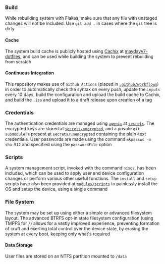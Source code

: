 ### Build
While rebuilding system with Flakes, make sure that any file with unstaged changes will not be included. Use `git add .` in cases where the `git` tree is dirty

#### Cache
The system build cache is publicly hosted using [Cachix](https://www.cachix.org) at [maydayv7-dotfiles](https://app.cachix.org/cache/maydayv7-dotfiles), and can be used while building the system to prevent rebuilding from scratch

#### Continuous Integration
This repository makes use of `Github Actions` (placed in [`.github/workflows`](../.github/workflows)) in order to automatically check the syntax on every push, update the `inputs` every 10 days, build the configuration and upload the build cache to Cachix, and build the `.iso` and upload it to a draft release upon creation of a tag

### Credentials
The authentication credentials are managed using [`agenix`](https://github.com/ryantm/agenix) at [`secrets`](../secrets). The encrypted keys are stored at [`secrets/encrypted`](../secrets/encrypted), and a private `git submodule` is present at [`secrets/unencrypted`](../secrets/unencrypted) containing the plain-text credentials. User passwords are made using the command `mkpasswd -m sha-512` and specified using the `passwordFile` option

### Scripts
A system management script, invoked with the command `nixos`, has been included, which can be used to apply user and device configuration changes or perform various other useful functions. The `install` and `setup` scripts have also been provided at [`modules/scripts`](../modules/scripts) to painlessly install the OS and setup the device, using a single command

### File System
The system may be set up using either a simple or advanced filesystem layout. The advanced BTRFS opt-in state filesystem configuration (using TMPFS for `/`) allows for a vastly improved experience, preventing formation of cruft and exerting total control over the device state, by erasing the system at every boot, keeping only what's required

#### Data Storage
User files are stored on an NTFS partition mounted to `/data`